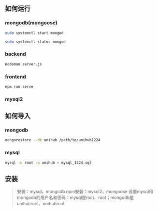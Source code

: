 ## 如何运行
### mongodb(mongoose)
```sh
sudo systemctl start mongod
```
```sh
sudo systemctl status mongod
```

### backend
```sh
nodemon server.js
```

### frontend
```sh
npm run serve
```

### mysql2


## 如何导入
### mongodb
```sh
mongorestore --db unihub /path/to/unihub1224
```

### mysql
```sh
mysql -u root -p unihub < mysql_1224.sql
```

## 安装
> 安装：mysql，mongodb
> npm安装：mysql2，mongoose
> 设置mysql和mongodb的用户名和密码：mysql是root、root；mongodb是unihubroot、unihubroot
